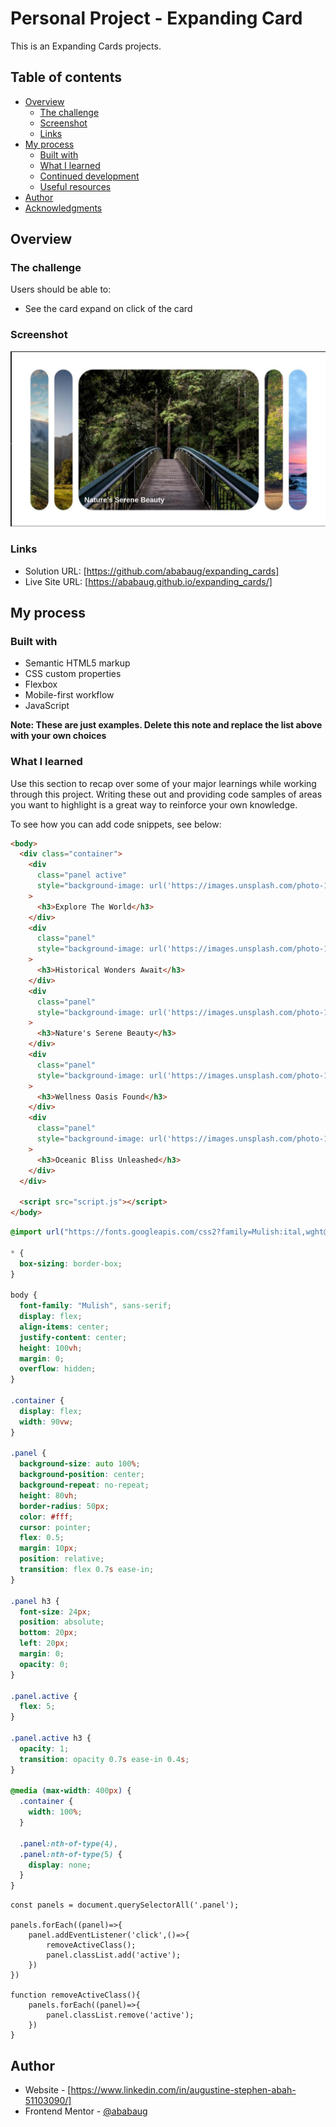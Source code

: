 # Personal Project - Expanding Card

This is an Expanding Cards projects.

## Table of contents

- [Overview](#overview)
  - [The challenge](#the-challenge)
  - [Screenshot](#screenshot)
  - [Links](#links)
- [My process](#my-process)
  - [Built with](#built-with)
  - [What I learned](#what-i-learned)
  - [Continued development](#continued-development)
  - [Useful resources](#useful-resources)
- [Author](#author)
- [Acknowledgments](#acknowledgments)

## Overview

### The challenge

Users should be able to:

- See the card expand on click of the card

### Screenshot

![](./screenshot.jpg)

### Links

- Solution URL: [https://github.com/ababaug/expanding_cards]
- Live Site URL: [https://ababaug.github.io/expanding_cards/]

## My process

### Built with

- Semantic HTML5 markup
- CSS custom properties
- Flexbox
- Mobile-first workflow
- JavaScript

**Note: These are just examples. Delete this note and replace the list above with your own choices**

### What I learned

Use this section to recap over some of your major learnings while working through this project. Writing these out and providing code samples of areas you want to highlight is a great way to reinforce your own knowledge.

To see how you can add code snippets, see below:

```html
<body>
  <div class="container">
    <div
      class="panel active"
      style="background-image: url('https://images.unsplash.com/photo-1470071459604-3b5ec3a7fe05?q=80&w=1574&auto=format&fit=crop&ixlib=rb-4.0.3&ixid=M3wxMjA3fDB8MHxwaG90by1wYWdlfHx8fGVufDB8fHx8fA%3D%3D');"
    >
      <h3>Explore The World</h3>
    </div>
    <div
      class="panel"
      style="background-image: url('https://images.unsplash.com/photo-1426604966848-d7adac402bff?q=80&w=1470&auto=format&fit=crop&ixlib=rb-4.0.3&ixid=M3wxMjA3fDB8MHxwaG90by1wYWdlfHx8fGVufDB8fHx8fA%3D%3D')"
    >
      <h3>Historical Wonders Await</h3>
    </div>
    <div
      class="panel"
      style="background-image: url('https://images.unsplash.com/photo-1447752875215-b2761acb3c5d?q=80&w=1470&auto=format&fit=crop&ixlib=rb-4.0.3&ixid=M3wxMjA3fDB8MHxwaG90by1wYWdlfHx8fGVufDB8fHx8fA%3D%3D')"
    >
      <h3>Nature's Serene Beauty</h3>
    </div>
    <div
      class="panel"
      style="background-image: url('https://images.unsplash.com/photo-1441974231531-c6227db76b6e?q=80&w=1471&auto=format&fit=crop&ixlib=rb-4.0.3&ixid=M3wxMjA3fDB8MHxwaG90by1wYWdlfHx8fGVufDB8fHx8fA%3D%3D')"
    >
      <h3>Wellness Oasis Found</h3>
    </div>
    <div
      class="panel"
      style="background-image: url('https://images.unsplash.com/photo-1475924156734-496f6cac6ec1?q=80&w=1470&auto=format&fit=crop&ixlib=rb-4.0.3&ixid=M3wxMjA3fDB8MHxwaG90by1wYWdlfHx8fGVufDB8fHx8fA%3D%3D')"
    >
      <h3>Oceanic Bliss Unleashed</h3>
    </div>
  </div>

  <script src="script.js"></script>
</body>
```

```css
@import url("https://fonts.googleapis.com/css2?family=Mulish:ital,wght@0,200..1000;1,200..1000&display=swap");

* {
  box-sizing: border-box;
}

body {
  font-family: "Mulish", sans-serif;
  display: flex;
  align-items: center;
  justify-content: center;
  height: 100vh;
  margin: 0;
  overflow: hidden;
}

.container {
  display: flex;
  width: 90vw;
}

.panel {
  background-size: auto 100%;
  background-position: center;
  background-repeat: no-repeat;
  height: 80vh;
  border-radius: 50px;
  color: #fff;
  cursor: pointer;
  flex: 0.5;
  margin: 10px;
  position: relative;
  transition: flex 0.7s ease-in;
}

.panel h3 {
  font-size: 24px;
  position: absolute;
  bottom: 20px;
  left: 20px;
  margin: 0;
  opacity: 0;
}

.panel.active {
  flex: 5;
}

.panel.active h3 {
  opacity: 1;
  transition: opacity 0.7s ease-in 0.4s;
}

@media (max-width: 400px) {
  .container {
    width: 100%;
  }

  .panel:nth-of-type(4),
  .panel:nth-of-type(5) {
    display: none;
  }
}
```

```JS
const panels = document.querySelectorAll('.panel');

panels.forEach((panel)=>{
    panel.addEventListener('click',()=>{
        removeActiveClass();
        panel.classList.add('active');
    })
})

function removeActiveClass(){
    panels.forEach((panel)=>{
        panel.classList.remove('active');
    })
}
```

## Author

- Website - [https://www.linkedin.com/in/augustine-stephen-abah-51103090/]
- Frontend Mentor - [@ababaug](https://www.frontendmentor.io/profile/ababaug)
